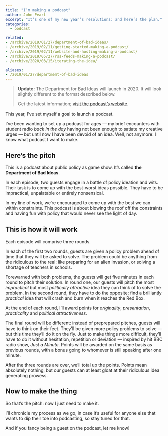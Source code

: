```yaml
---
title: "I’m making a podcast"
author: John Peart
excerpt: "It’s one of my new year’s resolutions: and here’s the plan."
categories:
  - podcast

related:
- /archive/2019/01/27/department-of-bad-ideas/
- /archive/2019/02/11/getting-started-making-a-podcast/
- /archive/2019/02/11/website-and-hosting-making-a-podcast/
- /archive/2019/05/27/rss-feeds-making-a-podcast/
- /archive/2020/03/15/iterating-the-idea/

aliases:
- /2019/01/27/departmemt-of-bad-ideas
---
```


> **Update:** The Department for Bad Ideas will launch in 2020. It will look slightly different to the format described below.
>
> Get the latest information; [visit the podcast’s website](//badideas.podcast.johnpe.art).

This year, I’ve set myself a goal to launch a podcast.

I’ve been wanting to set up a podcast for ages — my brief encounters with student radio *back in the day* having not been enough to satiate my creative urges — but until now I have been devoid of an idea. Well, not anymore: I know what podcast I want to make.

## Here’s the pitch

This is a podcast about public policy as game show. It’s called **the Department of Bad Ideas**.

In each episode, two guests engage in a battle of policy ideation and wits. Their task is to come up with the best-worst ideas possible. They have to be impractical, unpalatable or entirely nonsensical.

In my line of work, we’re encouraged to come up with the best we can within constraints. This podcast is about blowing the roof off the constraints and having fun with policy that would never see the light of day.

## This is how it will work

Each episode will comprise three rounds.

In each of the first two rounds, guests are given a policy problem ahead of time that they will be asked to solve. The problem could be anything from the ridiculous to the real: like preparing for an alien invasion, or solving a shortage of teachers in schools.

Forewarned with both problems, the guests will get five minutes in each round to pitch their solution. In round one, our guests will pitch the most *impractical* but most *politically attractive* idea they can think of to solve the problem. In the second round, they have to do the opposite: find a brilliantly *practical* idea that will crash and burn when it reaches the Red Box.

At the end of each round, I’ll award points for *originality*, *presentation*, *practicality* and *political attractiveness*.

The final round will be different: instead of preprepared pitches, guests will have to think on their feet. They’ll be given more policy problems to solve — but this time they’ll do it on the fly. Just to make things more difficult, they’ll have to do it without hesitation, repetition or deviation — inspired by hit BBC radio show, *Just a Minute*. Points will be awarded on the same basis as previous rounds, with a bonus going to whomever is still speaking after one minute.

After the three rounds are over, we’ll total up the points. Points mean absolutely nothing, but our guests can at least gloat at their ridiculous idea generating prowess.

## Now to make the thing

So that’s the pitch: now I just need to make it.

I’ll chronicle my process as we go, in case it’s useful for anyone else that wants to dip their toe into podcasting, so stay tuned for that.

And if you fancy being a guest on the podcast, let me know!
